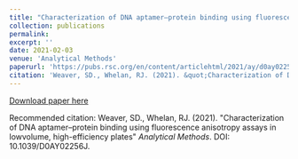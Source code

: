 ```yaml
---
title: "Characterization of DNA aptamer–protein binding using fluorescence anisotropy assays in lowvolume, high-efficiency plates"
collection: publications
permalink: 
excerpt: ''
date: 2021-02-03
venue: 'Analytical Methods'
paperurl: 'https://pubs.rsc.org/en/content/articlehtml/2021/ay/d0ay02256j'
citation: 'Weaver, SD., Whelan, RJ. (2021). &quot;Characterization of DNA aptamer–protein binding using fluorescence anisotropy assays in lowvolume, high-efficiency plates.&quot; <i>Analytical Methods</i>. DOI: 10.1039/D0AY02256J.'
---
```


[Download paper here](http://academicpages.github.io/files/paper1.pdf)

Recommended citation: Weaver, SD., Whelan, RJ. (2021). "Characterization of DNA aptamer–protein binding using fluorescence anisotropy assays in lowvolume, high-efficiency plates" <i>Analytical Methods</i>. DOI: 10.1039/D0AY02256J.
